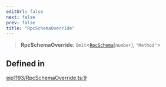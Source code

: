 ```yaml
---
editUrl: false
next: false
prev: false
title: "RpcSchemaOverride"
---
```


> **RpcSchemaOverride**: `Omit`\<[`RpcSchema`](/reference/tevm/decorators/type-aliases/rpcschema/)\[`number`\], `"Method"`\>

## Defined in

[eip1193/RpcSchemaOverride.ts:9](https://github.com/qbzzt/tevm-monorepo/blob/main/packages/decorators/src/eip1193/RpcSchemaOverride.ts#L9)
